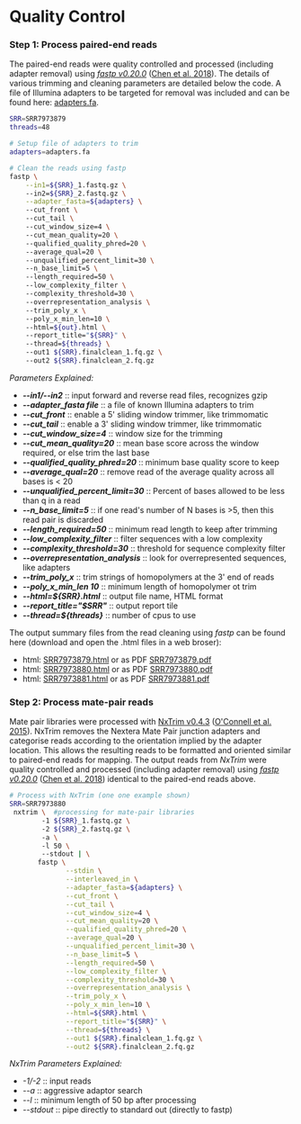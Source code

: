 # **Quality Control**
### Step 1: Process paired-end reads

The paired-end reads were quality controlled and processed (including adapter removal) using [*fastp v0.20.0*](https://github.com/OpenGene/fastp) ([Chen et al. 2018](https://doi.org/10.1093/bioinformatics/bty560)). The details of various trimming and cleaning parameters are detailed below the code. A file of Illumina adapters to be targeted for removal was included and can be found here: [adapters.fa](./data/adapters.fa).

```bash
SRR=SRR7973879
threads=48

# Setup file of adapters to trim
adapters=adapters.fa

# Clean the reads using fastp
fastp \
    --in1=${SRR}_1.fastq.gz \ 
    --in2=${SRR}_2.fastq.gz \
    --adapter_fasta=${adapters} \ 
    --cut_front \ 
    --cut_tail \ 
    --cut_window_size=4 \ 
    --cut_mean_quality=20 \ 
    --qualified_quality_phred=20 \ 
    --average_qual=20 \ 
    --unqualified_percent_limit=30 \ 
    --n_base_limit=5 \ 
    --length_required=50 \ 
    --low_complexity_filter \ 
    --complexity_threshold=30 \ 
    --overrepresentation_analysis \ 
    --trim_poly_x \ 
    --poly_x_min_len=10 \ 
    --html=${out}.html \  
    --report_title="${SRR}" \ 
    --thread=${threads} \ 
    --out1 ${SRR}.finalclean_1.fq.gz \ 
    --out2 ${SRR}.finalclean_2.fq.gz
```
_Parameters Explained:_
  - ***--in1/--in2*** :: input forward and reverse read files, recognizes gzip
  - ***--adapter_fasta file*** :: a file of known Illumina adapters to trim
  - ***--cut_front*** :: enable a 5' sliding window trimmer, like trimmomatic
  - ***--cut_tail*** :: enable a 3' sliding window trimmer, like trimmomatic
  - ***--cut_window_size=4*** :: window size for the trimming
  - ***--cut_mean_quality=20*** :: mean base score across the window required, or else trim the last base
  - ***--qualified_quality_phred=20*** :: minimum base quality score to keep
  - ***--average_qual=20*** :: remove read of the average quality across all bases is < 20
  - ***--unqualified_percent_limit=30*** :: Percent of bases allowed to be less than q in a read
  - ***--n_base_limit=5*** :: if one read's number of N bases is >5, then this read pair is discarded
  - ***--length_required=50*** :: minimum read length to keep after trimming
  - ***--low_complexity_filter*** :: filter sequences with a low complexity
  - ***--complexity_threshold=30*** :: threshold for sequence complexity filter
  - ***--overrepresentation_analysis*** :: look for overrepresented sequences, like adapters
  - ***--trim_poly_x*** :: trim strings of homopolymers at the 3' end of reads
  - ***--poly_x_min_len 10*** :: minimum length of homopolymer ot trim
  - ***--html=${SRR}.html*** :: output file name, HTML format
  - ***--report_title="$SRR"*** :: output report tile
  - ***--thread=${threads}***  :: number of cpus to use

The output summary files from the read cleaning using _fastp_ can be found here (download and open the .html files in a web broser):
- html: [SRR7973879.html](./data/SRR7973879.html) or as PDF [SRR7973879.pdf](./data/SRR7973879.pdf)
- html: [SRR7973880.html](./data/SRR7973880.html) or as PDF [SRR7973880.pdf](./data/SRR7973880.pdf)
- html: [SRR7973881.html](./data/SRR7973881.html) or as PDF [SRR7973881.pdf](./data/SRR7973881.pdf)

### Step 2: Process mate-pair reads
Mate pair libraries were processed with [NxTrim v0.4.3](https://github.com/sequencing/NxTrim) ([O'Connell et al. 2015](https://doi.org/10.1093/bioinformatics/btv057)). NxTrim removes the Nextera Mate Pair junction adapters and categorise reads according to the orientation implied by the adapter location. This allows the resulting reads to be formatted and oriented similar to paired-end reads for mapping. The output reads from _NxTrim_ were quality controlled and processed (including adapter removal) using [*fastp v0.20.0*](https://github.com/OpenGene/fastp) ([Chen et al. 2018](https://doi.org/10.1093/bioinformatics/bty560)) identical to the paired-end reads above.

```bash
# Process with NxTrim (one one example shown)
SRR=SRR7973880
 nxtrim \  #processing for mate-pair libraries
        -1 ${SRR}_1.fastq.gz \ 
        -2 ${SRR}_2.fastq.gz \ 
        -a \ 
        -l 50 \ 
        --stdout | \
       fastp \
              --stdin \
              --interleaved_in \
              --adapter_fasta=${adapters} \
              --cut_front \
              --cut_tail \
              --cut_window_size=4 \
              --cut_mean_quality=20 \
              --qualified_quality_phred=20 \
              --average_qual=20 \
              --unqualified_percent_limit=30 \
              --n_base_limit=5 \
              --length_required=50 \
              --low_complexity_filter \
              --complexity_threshold=30 \
              --overrepresentation_analysis \
              --trim_poly_x \
              --poly_x_min_len=10 \
              --html=${SRR}.html \
              --report_title="${SRR}" \
              --thread=${threads} \
              --out1 ${SRR}.finalclean_1.fq.gz \
              --out2 ${SRR}.finalclean_2.fq.gz
```

_NxTrim Parameters Explained:_
  - _-1/-2_ :: input reads
  - _--a_ :: aggressive adaptor search
  - _--l_ :: minimum length of 50 bp after processing
  - _--stdout_ :: pipe directly to standard out (directly to fastp)
